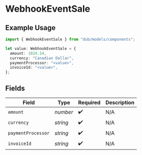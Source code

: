 # WebhookEventSale

## Example Usage

```typescript
import { WebhookEventSale } from "dub/models/components";

let value: WebhookEventSale = {
  amount: 1024.14,
  currency: "Canadian Dollar",
  paymentProcessor: "<value>",
  invoiceId: "<value>",
};
```

## Fields

| Field              | Type               | Required           | Description        |
| ------------------ | ------------------ | ------------------ | ------------------ |
| `amount`           | *number*           | :heavy_check_mark: | N/A                |
| `currency`         | *string*           | :heavy_check_mark: | N/A                |
| `paymentProcessor` | *string*           | :heavy_check_mark: | N/A                |
| `invoiceId`        | *string*           | :heavy_check_mark: | N/A                |